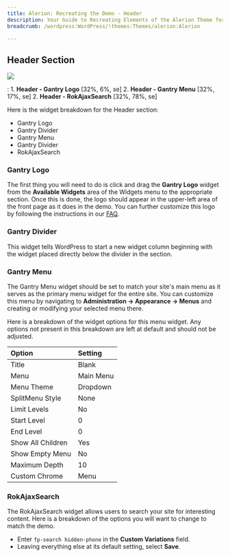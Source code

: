```yaml
---
title: Alerion: Recreating the Demo - Header
description: Your Guide to Recreating Elements of the Alerion Theme for WordPress
breadcrumb: /wordpress:WordPress/!themes:Themes/alerion:Alerion

---
```


Header Section
-----
![][demo]

:   1. **Header - Gantry Logo** [32%, 6%, se]
	2. **Header - Gantry Menu** [32%, 17%, se]
	2. **Header - RokAjaxSearch** [32%, 78%, se]

Here is the widget breakdown for the Header section:

* Gantry Logo
* Gantry Divider
* Gantry Menu
* Gantry Divider
* RokAjaxSearch

### Gantry Logo
The first thing you will need to do is click and drag the **Gantry Logo** widget from the **Available Widgets** area of the Widgets menu to the appropriate section. Once this is done, the logo should appear in the upper-left area of the front page as it does in the demo. You can further customize this logo by following the instructions in our [FAQ][faq].

### Gantry Divider
This widget tells WordPress to start a new widget column beginning with the widget placed directly below the divider in the section.

### Gantry Menu
The Gantry Menu widget should be set to match your site's main menu as it serves as the primary menu widget for the entire site. You can customize this menu by navigating to **Administration -> Appearance -> Menus** and creating or modifying your selected menu there. 

Here is a breakdown of the widget options for this menu widget. Any options not present in this breakdown are left at default and should not be adjusted.

| Option            |   Setting |  
| :---------------- | :-------- |  
| Title             |     Blank |  
| Menu              | Main Menu |  
| Menu Theme        |  Dropdown |  
| SplitMenu Style   |      None |  
| Limit Levels      |        No |  
| Start Level       |         0 |  
| End Level         |         0 |  
| Show All Children |       Yes |  
| Show Empty Menu   |        No |  
| Maximum Depth     |        10 |  
| Custom Chrome     |      Menu |   

### RokAjaxSearch
The RokAjaxSearch widget allows users to search your site for interesting content. Here is a breakdown of the options you will want to change to match the demo.

* Enter `fp-search hidden-phone` in the **Custom Variations** field.
* Leaving everything else at its default setting, select **Save**.

[faq]: faq.md
[demo]: assets/demo_1.jpeg
[menu]: ../../start/menus.md